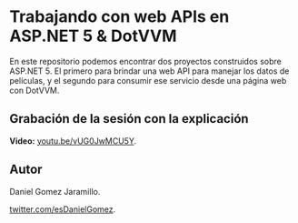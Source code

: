 # Trabajando con web APIs en ASP.NET 5 & DotVVM

En este repositorio podemos encontrar dos proyectos construidos sobre ASP.NET 5. El primero para brindar una web API para manejar los datos de películas, y el segundo para consumir ese servicio desde una página web con DotVVM. 

## Grabación de la sesión con la explicación 

**Video:** [youtu.be/vUG0JwMCU5Y](https://youtu.be/vUG0JwMCU5Y).

## Autor

Daniel Gomez Jaramillo.

[twitter.com/esDanielGomez](https://twitter.com/esDanielGomez).
